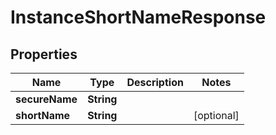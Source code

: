 

# InstanceShortNameResponse


## Properties

Name | Type | Description | Notes
------------ | ------------- | ------------- | -------------
**secureName** | **String** |  | 
**shortName** | **String** |  |  [optional]



